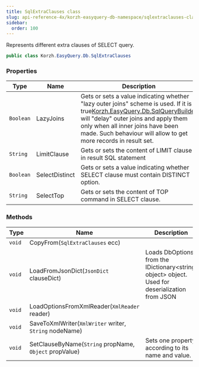 ```yaml
---
title: SqlExtraClauses class
slug: api-reference-4x/korzh-easyquery-db-namespace/sqlextraclauses-class
sidebar:
  order: 100
---
```


Represents different extra clauses of SELECT query.
```csharp
public class Korzh.EasyQuery.Db.SqlExtraClauses

```

### Properties

| Type | Name | Description | 
| --- | --- | --- | 
| `Boolean` | LazyJoins | Gets or sets a value indicating whether "lazy outer joins" scheme is used.  If it is <c>true</c>[Korzh.EasyQuery.Db.SqlQueryBuilder](///////////////easyquery/docs/api-reference-4x/korzh-easyquery-db-namespace/sqlquerybuilder-class) will "delay" outer joins and apply them only when all inner joins have been made.  Such behaviour will allow to get more records in result set. | 
| `String` | LimitClause | Gets or sets the content of LIMIT clause in result SQL statement | 
| `Boolean` | SelectDistinct | Gets or sets a value indicating whether SELECT clause must contain DISTINCT option. | 
| `String` | SelectTop | Gets or sets the content of TOP command in SELECT clause. | 


### Methods

| Type | Name | Description | 
| --- | --- | --- | 
| `void` | CopyFrom(`SqlExtraClauses` ecc) |  | 
| `void` | LoadFromJsonDict(`JsonDict` clauseDict) | Loads DbOptions from the IDictionary&lt;string, object&gt; object.  Used for deserialization from JSON | 
| `void` | LoadOptionsFromXmlReader(`XmlReader` reader) |  | 
| `void` | SaveToXmlWriter(`XmlWriter` writer, `String` nodeName) |  | 
| `void` | SetClauseByName(`String` propName, `Object` propValue) | Sets one property according to its name and value. |
